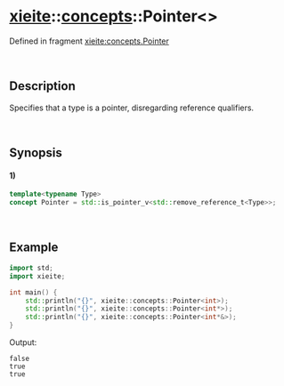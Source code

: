 # [xieite](../../xieite.md)\:\:[concepts](../../concepts.md)\:\:Pointer\<\>
Defined in fragment [xieite:concepts.Pointer](../../../src/concepts/pointer.cpp)

&nbsp;

## Description
Specifies that a type is a pointer, disregarding reference qualifiers.

&nbsp;

## Synopsis
#### 1)
```cpp
template<typename Type>
concept Pointer = std::is_pointer_v<std::remove_reference_t<Type>>;
```

&nbsp;

## Example
```cpp
import std;
import xieite;

int main() {
    std::println("{}", xieite::concepts::Pointer<int>);
    std::println("{}", xieite::concepts::Pointer<int*>);
    std::println("{}", xieite::concepts::Pointer<int*&>);
}
```
Output:
```
false
true
true
```
